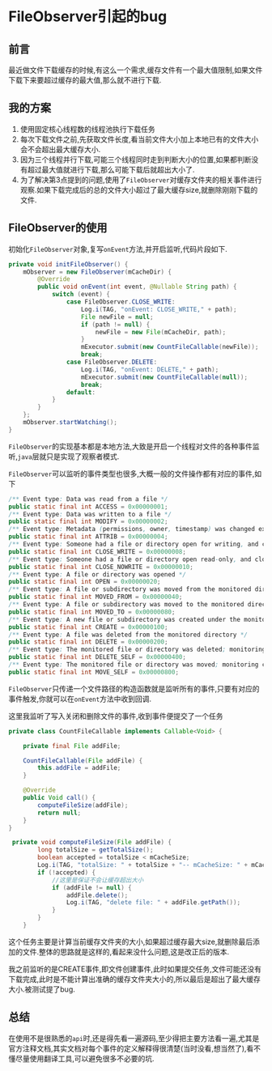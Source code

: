 # FileObserver引起的bug

## 前言

最近做文件下载缓存的时候,有这么一个需求,缓存文件有一个最大值限制,如果文件下载下来要超过缓存的最大值,那么就不进行下载.

## 我的方案

1. 使用固定核心线程数的线程池执行下载任务
2. 每次下载文件之前,先获取文件长度,看当前文件大小加上本地已有的文件大小会不会超出最大缓存大小.
3. 因为三个线程并行下载,可能三个线程同时走到判断大小的位置,如果都判断没有超过最大值就进行下载,那么可能下载后就超出大小了.
4. 为了解决第3点提到的问题,使用了``FileObserver``对缓存文件夹的相关事件进行观察.如果下载完成后的总的文件大小超过了最大缓存size,就删除刚刚下载的文件.

## FileObserver的使用

初始化``FileObserver``对象,复写``onEvent``方法,并开启监听,代码片段如下.

```java
private void initFileObserver() {
    mObserver = new FileObserver(mCacheDir) {
        @Override
        public void onEvent(int event, @Nullable String path) {
            switch (event) {
                case FileObserver.CLOSE_WRITE:
                    Log.i(TAG, "onEvent: CLOSE_WRITE," + path);
                    File newFile = null;
                    if (path != null) {
                        newFile = new File(mCacheDir, path);
                    }
                    mExecutor.submit(new CountFileCallable(newFile));
                    break;
                case FileObserver.DELETE:
                    Log.i(TAG, "onEvent: DELETE," + path);
                    mExecutor.submit(new CountFileCallable(null));
                    break;
                default:
            }
        }
    };
    mObserver.startWatching();
}
```

``FileObserver``的实现基本都是本地方法,大致是开启一个线程对文件的各种事件监听,``java``层就只是实现了观察者模式.

``FileObserver``可以监听的事件类型也很多,大概一般的文件操作都有对应的事件,如下

```java
/** Event type: Data was read from a file */
public static final int ACCESS = 0x00000001;
/** Event type: Data was written to a file */
public static final int MODIFY = 0x00000002;
/** Event type: Metadata (permissions, owner, timestamp) was changed explicitly */
public static final int ATTRIB = 0x00000004;
/** Event type: Someone had a file or directory open for writing, and closed it */
public static final int CLOSE_WRITE = 0x00000008;
/** Event type: Someone had a file or directory open read-only, and closed it */
public static final int CLOSE_NOWRITE = 0x00000010;
/** Event type: A file or directory was opened */
public static final int OPEN = 0x00000020;
/** Event type: A file or subdirectory was moved from the monitored directory */
public static final int MOVED_FROM = 0x00000040;
/** Event type: A file or subdirectory was moved to the monitored directory */
public static final int MOVED_TO = 0x00000080;
/** Event type: A new file or subdirectory was created under the monitored directory */
public static final int CREATE = 0x00000100;
/** Event type: A file was deleted from the monitored directory */
public static final int DELETE = 0x00000200;
/** Event type: The monitored file or directory was deleted; monitoring effectively stops */
public static final int DELETE_SELF = 0x00000400;
/** Event type: The monitored file or directory was moved; monitoring continues */
public static final int MOVE_SELF = 0x00000800;
```

``FileObserver``只传递一个文件路径的构造函数就是监听所有的事件,只要有对应的事件触发,你就可以在``onEvent``方法中收到回调.

这里我监听了写入关闭和删除文件的事件,收到事件便提交了一个任务

```java
private class CountFileCallable implements Callable<Void> {

    private final File addFile;

    CountFileCallable(File addFile) {
        this.addFile = addFile;
    }

    @Override
    public Void call() {
        computeFileSize(addFile);
        return null;
    }
}

 private void computeFileSize(File addFile) {
        long totalSize = getTotalSize();
        boolean accepted = totalSize < mCacheSize;
        Log.i(TAG, "totalSize: " + totalSize + "-- mCacheSize: " + mCacheSize);
        if (!accepted) {
            //这里是保证不会让缓存超出大小
            if (addFile != null) {
                addFile.delete();
                Log.i(TAG, "delete file: " + addFile.getPath());
            }
        }
    }

```

这个任务主要是计算当前缓存文件夹的大小,如果超过缓存最大size,就删除最后添加的文件.整体的思路就是这样的,看起来没什么问题,这是改正后的版本.

我之前监听的是CREATE事件,即文件创建事件,此时如果提交任务,文件可能还没有下载完成,此时是不能计算出准确的缓存文件夹大小的,所以最后是超出了最大缓存大小.被测试提了bug.

## 总结

在使用不是很熟悉的``api``时,还是得先看一遍源码,至少得把主要方法看一遍,尤其是官方注释文档,其实文档对每个事件的定义解释得很清楚(当时没看,想当然了),看不懂尽量使用翻译工具,可以避免很多不必要的坑.

